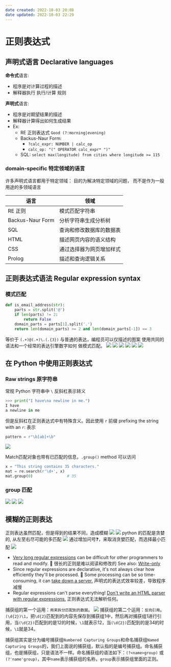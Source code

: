 ```yaml
---
date created: 2022-10-03 20:08
date updated: 2022-10-03 22:29
---
```


# 正则表达式

## 声明式语言 Declarative languages

**命令式**语言:

- 程序是对计算过程的描述
- 解释器执行 执行/计算 规则

**声明式**语言:

- 程序是对期望结果的描述
- 解释器计算得出如何生成结果
- Ex:
  - RE 正则表达式 `Good (?:morning|evening)`
  - Backus-Naur Form:
    - `?calc_expr: NUMBER | calc_op`
    - `calc_op: "(" OPERATOR calc_expr* ")"`
  - SQL: `select max(longitude) from cities where longitude >= 115`

### domain-specific 特定领域的语言

许多声明式语言都用于特定领域： 目的为解决特定领域的问题， 而不是作为一般用途的多领域语言

| 语言               | 领域           |
| ---------------- | ------------ |
| RE 正则            | 模式匹配字符串      |
| Backus-Naur Form | 分析字符串生成分析树   |
| SQL              | 查询和修改数据库的数据表 |
| HTML             | 描述网页内容的语义结构  |
| CSS              | 通过选择器为网页增加样式 |
| Prolog           | 描述和查询逻辑关系    |

## 正则表达式语法 Regular expression syntax

### 模式匹配

```python
def is_email_address(str):
    parts = str.split('@')
    if len(parts) != 2:
        return False
    domain_parts = parts[1].split('.')
    return len(domain_parts) >= 2 and len(domain_parts[-1]) == 3
```

等价于
`(.+)@(.+)\.(.{3})`
与普通的表达，编程员可以仅描述的图案 使用共同的语法和一个经常的表达引擎数字如何 做模式匹配。
![](./attachments/Pasted%20image%2020221003213907.png)
![](./attachments/Pasted%20image%2020221003213916.png)
![](./attachments/Pasted%20image%2020221003213929.png)
![](./attachments/Pasted%20image%2020221003214306.png)
![](./attachments/Pasted%20image%2020221003214334.png)
![](./attachments/Pasted%20image%2020221003214743.png)

## 在 Python 中使用正则表达式

### Raw strings 原字符串

常规 Python 字符串中 `\` 反斜杠表示转义

```python
>>> print("I have\na newline in me.")
I have
a newline in me 
```

但是反斜杠在正则表达式中有特殊含义。因此使用 `r` 前缀 prefixing the string with an `r`: 表示

```python
pattern = r"\b[ab]+\b"
```

![](./attachments/Pasted%20image%2020221003215101.png)

Match匹配对象也带有已匹配的信息，`.group()` method 可以访问

```python
x = "This string contains 35 characters."
mat = re.search(r'\d+', x)
mat.group(0)               # 35
```

### group 匹配

![](./attachments/Pasted%20image%2020221003215816.png)
![](./attachments/Pasted%20image%2020221003215852.png)
![](./attachments/Pasted%20image%2020221003215909.png)

## 模糊的正则表达

正则表达虽然匹配，但是得到的结果不同，造成模糊
![](./attachments/Pasted%20image%2020221003220031.png)
![](./attachments/Pasted%20image%2020221003220311.png)
python 的匹配是贪婪的, 从左至右尽可能的多匹配
![](./attachments/Pasted%20image%2020221003220436.png)
通过增加问号❓，来取消贪婪匹配，而选择最小匹配
![](./attachments/Pasted%20image%2020221003220541.png)

- [Very long regular expressions](https://blog.codinghorror.com/regex-use-vs-regex-abuse/) can be difficult for other programmers to read and modify. 🤯  很长的正则是难以阅读和修改的
  See also: [Write-only](https://en.wikipedia.org/wiki/Write-only_language)
- Since regular expressions are declarative, it's not always clear how efficiently they'll be processed. 🐌 Some processing can be so time-consuming, it can [take down a server.](https://owasp.org/www-community/attacks/Regular_expression_Denial_of_Service_-_ReDoS) 声明式的表达式效率较差，导致程序减慢
- Regular expressions can't parse everything! [Don't write an HTML parser with regular expressions.](https://stackoverflow.com/questions/1732348/regex-match-open-tags-except-xhtml-self-contained-tags) 正则表达式无法解析任何。

捕获组的第一个运用：`用来拆分匹配到的数据`。
![](./attachments/Pasted%20image%2020221003222750.png)
捕获组的第二个运用：`反向引用`。
`(\d{2})\1`，把`\d{2}`匹配到的内容先保存到捕获组1中，然后再对捕获组1进行引用，当`(\d{2})`匹配到的是12的时候，`\1`就表示12，当`(\d{2})`匹配到的是34的时候，`\1`就是34。

捕获组其实是分为编号捕获组`Numbered Capturing Groups`和命名捕获组`Named Capturing Groups`的，我们上面说的捕获组，默认指的是编号捕获组。命名捕获组，也是捕获组，只是语法不一样。命名捕获组的语法如下：`(?<name>group)` 或 `(?'name'group)`，其中`name`表示捕获组的名称，`group`表示捕获组里面的正则。

